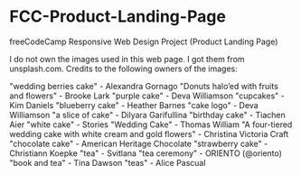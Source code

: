 # FCC-Product-Landing-Page
freeCodeCamp Responsive Web Design Project (Product Landing Page)

I do not own the images used in this web page. I got them from unsplash.com. Credits to the following owners of the images:

"wedding berries cake" - Alexandra Gornago
"Donuts halo’ed with fruits and flowers" - Brooke Lark
"purple cake" - Deva Williamson
"cupcakes" - Kim Daniels
"blueberry cake" - Heather Barnes
"cake logo" - Deva Williamson
"a slice of cake" - Dilyara Garifullina
"birthday cake" - Tiachen Aier
"white cake" - Stories
"Wedding Cake" - Thomas William
"A four-tiered wedding cake with white cream and gold flowers" - Christina Victoria Craft
"chocolate cake" - American Heritage Chocolate
"strawberry cake" - Christiann Koepke
"tea" - Svitlana
"tea ceremony" - ORIENTO (@oriento)
"book and tea" - Tina Dawson
"teas" - Alice Pascual
